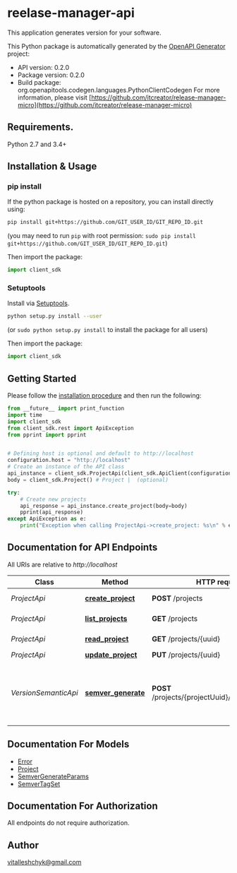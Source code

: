 # reelase-manager-api
This application generates version for your software.

This Python package is automatically generated by the [OpenAPI Generator](https://openapi-generator.tech) project:

- API version: 0.2.0
- Package version: 0.2.0
- Build package: org.openapitools.codegen.languages.PythonClientCodegen
For more information, please visit [https://github.com/itcreator/release-manager-micro](https://github.com/itcreator/release-manager-micro)

## Requirements.

Python 2.7 and 3.4+

## Installation & Usage
### pip install

If the python package is hosted on a repository, you can install directly using:

```sh
pip install git+https://github.com/GIT_USER_ID/GIT_REPO_ID.git
```
(you may need to run `pip` with root permission: `sudo pip install git+https://github.com/GIT_USER_ID/GIT_REPO_ID.git`)

Then import the package:
```python
import client_sdk 
```

### Setuptools

Install via [Setuptools](http://pypi.python.org/pypi/setuptools).

```sh
python setup.py install --user
```
(or `sudo python setup.py install` to install the package for all users)

Then import the package:
```python
import client_sdk
```

## Getting Started

Please follow the [installation procedure](#installation--usage) and then run the following:

```python
from __future__ import print_function
import time
import client_sdk
from client_sdk.rest import ApiException
from pprint import pprint


# Defining host is optional and default to http://localhost
configuration.host = "http://localhost"
# Create an instance of the API class
api_instance = client_sdk.ProjectApi(client_sdk.ApiClient(configuration))
body = client_sdk.Project() # Project |  (optional)

try:
    # Create new projects
    api_response = api_instance.create_project(body=body)
    pprint(api_response)
except ApiException as e:
    print("Exception when calling ProjectApi->create_project: %s\n" % e)

```

## Documentation for API Endpoints

All URIs are relative to *http://localhost*

Class | Method | HTTP request | Description
------------ | ------------- | ------------- | -------------
*ProjectApi* | [**create_project**](docs/ProjectApi.md#create_project) | **POST** /projects | Create new projects
*ProjectApi* | [**list_projects**](docs/ProjectApi.md#list_projects) | **GET** /projects | List the projects
*ProjectApi* | [**read_project**](docs/ProjectApi.md#read_project) | **GET** /projects/{uuid} | Read the projects
*ProjectApi* | [**update_project**](docs/ProjectApi.md#update_project) | **PUT** /projects/{uuid} | 
*VersionSemanticApi* | [**semver_generate**](docs/VersionSemanticApi.md#semver_generate) | **POST** /projects/{projectUuid}/version/semantic | Generate new semantic version number (based on gitflow)


## Documentation For Models

 - [Error](docs/Error.md)
 - [Project](docs/Project.md)
 - [SemverGenerateParams](docs/SemverGenerateParams.md)
 - [SemverTagSet](docs/SemverTagSet.md)


## Documentation For Authorization

 All endpoints do not require authorization.

## Author

vitalleshchyk@gmail.com


